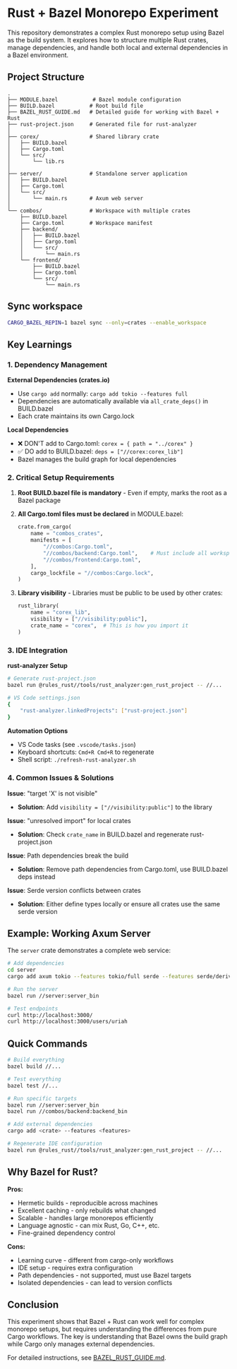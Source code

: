 # Rust + Bazel Monorepo Experiment

This repository demonstrates a complex Rust monorepo setup using Bazel as the build system. It explores how to structure multiple Rust crates, manage dependencies, and handle both local and external dependencies in a Bazel environment.

## Project Structure

```
.
├── MODULE.bazel           # Bazel module configuration
├── BUILD.bazel           # Root build file
├── BAZEL_RUST_GUIDE.md   # Detailed guide for working with Bazel + Rust
├── rust-project.json     # Generated file for rust-analyzer
│
├── corex/                # Shared library crate
│   ├── BUILD.bazel
│   ├── Cargo.toml
│   └── src/
│       └── lib.rs
│
├── server/               # Standalone server application
│   ├── BUILD.bazel
│   ├── Cargo.toml
│   └── src/
│       └── main.rs       # Axum web server
│
└── combos/               # Workspace with multiple crates
    ├── BUILD.bazel
    ├── Cargo.toml        # Workspace manifest
    ├── backend/
    │   ├── BUILD.bazel
    │   ├── Cargo.toml
    │   └── src/
    │       └── main.rs
    └── frontend/
        ├── BUILD.bazel
        ├── Cargo.toml
        └── src/
            └── main.rs
```

## Sync workspace

```sh
CARGO_BAZEL_REPIN=1 bazel sync --only=crates --enable_workspace
```

## Key Learnings

### 1. Dependency Management

**External Dependencies (crates.io)**
- Use `cargo add` normally: `cargo add tokio --features full`
- Dependencies are automatically available via `all_crate_deps()` in BUILD.bazel
- Each crate maintains its own Cargo.lock

**Local Dependencies**
- ❌ DON'T add to Cargo.toml: `corex = { path = "../corex" }`
- ✅ DO add to BUILD.bazel: `deps = ["//corex:corex_lib"]`
- Bazel manages the build graph for local dependencies

### 2. Critical Setup Requirements

1. **Root BUILD.bazel file is mandatory** - Even if empty, marks the root as a Bazel package
2. **All Cargo.toml files must be declared** in MODULE.bazel:
   ```python
   crate.from_cargo(
       name = "combos_crates",
       manifests = [
           "//combos:Cargo.toml",
           "//combos/backend:Cargo.toml",    # Must include all workspace members
           "//combos/frontend:Cargo.toml",
       ],
       cargo_lockfile = "//combos:Cargo.lock",
   )
   ```

3. **Library visibility** - Libraries must be public to be used by other crates:
   ```python
   rust_library(
       name = "corex_lib",
       visibility = ["//visibility:public"],
       crate_name = "corex",  # This is how you import it
   )
   ```

### 3. IDE Integration

**rust-analyzer Setup**
```bash
# Generate rust-project.json
bazel run @rules_rust//tools/rust_analyzer:gen_rust_project -- //...

# VS Code settings.json
{
    "rust-analyzer.linkedProjects": ["rust-project.json"]
}
```

**Automation Options**
- VS Code tasks (see `.vscode/tasks.json`)
- Keyboard shortcuts: `Cmd+R Cmd+R` to regenerate
- Shell script: `./refresh-rust-analyzer.sh`

### 4. Common Issues & Solutions

**Issue**: "target 'X' is not visible"
- **Solution**: Add `visibility = ["//visibility:public"]` to the library

**Issue**: "unresolved import" for local crates
- **Solution**: Check `crate_name` in BUILD.bazel and regenerate rust-project.json

**Issue**: Path dependencies break the build
- **Solution**: Remove path dependencies from Cargo.toml, use BUILD.bazel deps instead

**Issue**: Serde version conflicts between crates
- **Solution**: Either define types locally or ensure all crates use the same serde version

## Example: Working Axum Server

The `server` crate demonstrates a complete web service:

```bash
# Add dependencies
cd server
cargo add axum tokio --features tokio/full serde --features serde/derive

# Run the server
bazel run //server:server_bin

# Test endpoints
curl http://localhost:3000/
curl http://localhost:3000/users/uriah
```

## Quick Commands

```bash
# Build everything
bazel build //...

# Test everything
bazel test //...

# Run specific targets
bazel run //server:server_bin
bazel run //combos/backend:backend_bin

# Add external dependencies
cargo add <crate> --features <features>

# Regenerate IDE configuration
bazel run @rules_rust//tools/rust_analyzer:gen_rust_project -- //...
```

## Why Bazel for Rust?

**Pros:**
- Hermetic builds - reproducible across machines
- Excellent caching - only rebuilds what changed
- Scalable - handles large monorepos efficiently
- Language agnostic - can mix Rust, Go, C++, etc.
- Fine-grained dependency control

**Cons:**
- Learning curve - different from cargo-only workflows
- IDE setup - requires extra configuration
- Path dependencies - not supported, must use Bazel targets
- Isolated dependencies - can lead to version conflicts

## Conclusion

This experiment shows that Bazel + Rust can work well for complex monorepo setups, but requires understanding the differences from pure Cargo workflows. The key is understanding that Bazel owns the build graph while Cargo only manages external dependencies.

For detailed instructions, see [BAZEL_RUST_GUIDE.md](./BAZEL_RUST_GUIDE.md).
